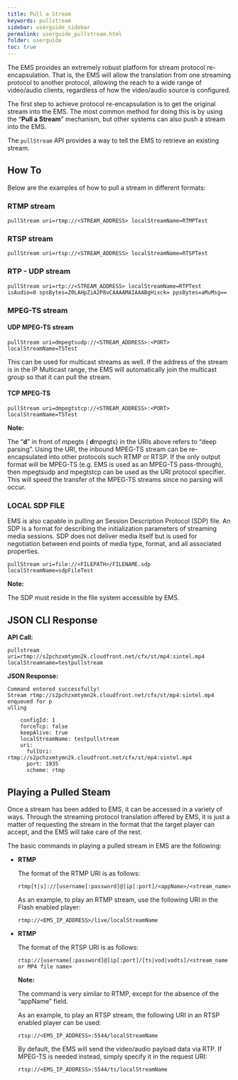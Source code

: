 ```yaml
---
title: Pull a Stream
keywords: pullstream
sidebar: userguide_sidebar
permalink: userguide_pullstream.html
folder: userguide
toc: true
---
```


The EMS provides an extremely robust platform for stream protocol re-encapsulation. That is, the EMS will allow the translation from one streaming protocol to another protocol, allowing the reach to a wide range of video/audio clients, regardless of how the video/audio source is configured.

The first step to achieve protocol re-encapsulation is to get the original stream into the EMS. The most common method for doing this is by using the “**Pull a Stream**” mechanism, but other systems can also push a stream into the EMS.

The `pullStream` API provides a way to tell the EMS to retrieve an existing stream.



## How To

Below are the examples of how to pull a stream in different formats:

### RTMP stream

```
pullStream uri=rtmp://<STREAM_ADDRESS> localStreamName=RTMPTest
```



### RTSP stream

```
pullStream uri=rtsp://<STREAM_ADDRESS> localStreamName=RTSPTest
```



### RTP - UDP stream

```
pullStream uri=rtp://<STREAM_ADDRESS> localStreamName=RTPTest isAudio=0 spsBytes=Z0LAHpZiA2P8vCAAAAMAIAAABgHixck= ppsBytes=aMuMsg==
```



### MPEG-TS stream

#### UDP MPEG-TS stream

```
pullStream uri=dmpegtsudp://<STREAM_ADDRESS>:<PORT> localStreamName=TSTest
```

This can be used for multicast streams as well. If the address of the stream is in the IP Multicast range, the EMS will automatically join the multicast group so that it can pull the stream.

#### TCP MPEG-TS

```
pullStream uri=dmpegtstcp://<STREAM_ADDRESS>:<PORT> localStreamName=TSTest
```

**Note:**

The “**d**” in front of mpegts ( **d**mpegts) in the URIs above refers to “deep parsing”. Using the URI, the inbound MPEG-TS stream can be re-encapsulated into other protocols such RTMP or RTSP. If the only output format will be MPEG-TS (e.g. EMS is used as an MPEG-TS pass-through), then mpegtsudp and mpegtstcp can be used as the URI protocol specifier. This will speed the transfer of the MPEG-TS streams since no parsing will occur.



### LOCAL SDP FILE

EMS is also capable in pulling an Session Description Protocol (SDP) file. An SDP is a format for describing the initialization parameters of streaming media sessions. SDP does not deliver media itself but is used for negotiation between end points of media type, format, and all associated properties.

```
pullStream uri=file://<FILEPATH>/FILENAME.sdp localStreamName=sdpFileTest
```

**Note:**

The SDP must reside in the file system accessible by EMS.



## JSON CLI Response

**API Call:**

```
pullstream uri=rtmp://s2pchzxmtymn2k.cloudfront.net/cfx/st/mp4:sintel.mp4 localStreamname=testpullstream
```

**JSON Response:**

```
Command entered successfully!
Stream rtmp://s2pchzxmtymn2k.cloudfront.net/cfx/st/mp4:sintel.mp4 enqueued for p
ulling

    configId: 1
    forceTcp: false
    keepAlive: true
    localStreamName: testpullstream
    uri:
      fullUri: rtmp://s2pchzxmtymn2k.cloudfront.net/cfx/st/mp4:sintel.mp4
      port: 1935
      scheme: rtmp
```



## Playing a Pulled Steam

Once a stream has been added to EMS, it can be accessed in a variety of ways. Through the streaming protocol translation offered by EMS, it is just a matter of requesting the stream in the format that the target player can accept, and the EMS will take care of the rest.

The basic commands in playing a pulled stream in EMS are the following:

- **RTMP**

  The format of the RTMP URI is as follows:

  ```
  rtmp[t|s]://[username[:password]@]ip[:port]/<appName>/<stream_name>
  ```

  As an example, to play an RTMP stream, use the following URI in the Flash enabled player:

  ```
  rtmp://<EMS_IP_ADDRESS>/live/localStreamName
  ```

- **RTMP**

  The format of the RTSP URI is as follows:

  ```
  rtsp://[username[:password]@]ip[:port]/[ts|vod|vodts]/<stream_name or MP4 file name>
  ```

  **Note:**

  The command is very similar to RTMP, except for the absence of the “appName” field.

  As an example, to play an RTSP stream, the following URI in an RTSP enabled player can be used:

  ```
  rtsp://<EMS_IP_ADDRESS>:5544/localStreamName
  ```

  By default, the EMS will send the video/audio payload data via RTP. If MPEG-TS is needed instead, simply specify it in the request URI:

  ```
  rtsp://<EMS_IP_ADDRESS>:5544/ts/localStreamName
  ```